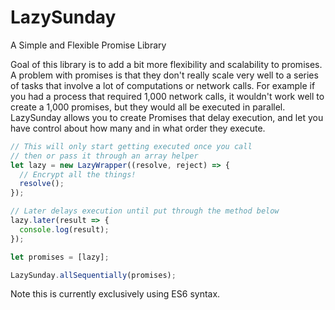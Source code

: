 # LazySunday
A Simple and Flexible Promise Library

Goal of this library is to add a bit more flexibility and scalability to promises. A problem with promises is that they don't really scale very well to a series of tasks that involve a lot of computations or network calls. For example if you had a process that required 1,000 network calls, it wouldn't work well to create a 1,000 promises, but they would all be executed in parallel. LazySunday allows you to create Promises that delay execution, and let you have control about how many and in what order they execute.

```JavaScript
// This will only start getting executed once you call
// then or pass it through an array helper
let lazy = new LazyWrapper((resolve, reject) => {
  // Encrypt all the things!
  resolve();
});

// Later delays execution until put through the method below
lazy.later(result => {
  console.log(result);
});

let promises = [lazy];

LazySunday.allSequentially(promises);
```

Note this is currently exclusively using ES6 syntax.
